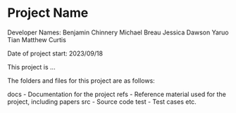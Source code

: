 # Project Name

Developer Names:
Benjamin Chinnery
Michael Breau
Jessica Dawson
Yaruo Tian
Matthew Curtis

Date of project start:
2023/09/18

This project is ...

The folders and files for this project are as follows:

docs - Documentation for the project
refs - Reference material used for the project, including papers
src - Source code
test - Test cases
etc.
